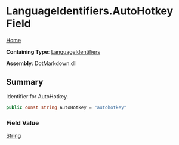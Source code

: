 # LanguageIdentifiers\.AutoHotkey Field

[Home](../../../README.md)

**Containing Type**: [LanguageIdentifiers](../README.md)

**Assembly**: DotMarkdown\.dll

## Summary

Identifier for AutoHotkey\.

```csharp
public const string AutoHotkey = "autohotkey"
```

### Field Value

[String](https://docs.microsoft.com/en-us/dotnet/api/system.string)

